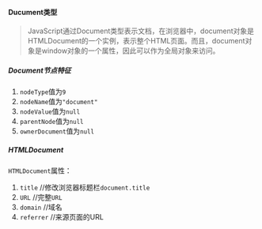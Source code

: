 #### Ducument类型
> JavaScript通过Document类型表示文档，在浏览器中，document对象是HTMLDocument的一个实例，表示整个HTML页面。而且，document对象是window对象的一个属性，因此可以作为全局对象来访问。

##### Document节点特征   
1. `nodeType`值为`9`  
2. `nodeName`值为`"document"`
3. `nodeValue`值为`null`
4. `parentNode`值为`null`
5. `ownerDocument`值为`null`  

##### HTMLDocument
`HTMLDocument`属性：  
1. `title` //修改浏览器标题栏`document.title`  
2. `URL` //完整`URL`  
3. `domain` //域名  
4. `referrer` //来源页面的URL
